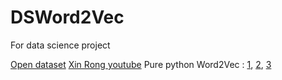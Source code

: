 # DSWord2Vec
For data science project


[Open dataset](https://github.com/niderhoff/nlp-datasets)
[Xin Rong youtube](https://www.youtube.com/watch?v=D-ekE-Wlcds&t=2s)
Pure python Word2Vec : 
[1](https://github.com/dhammack/Word2VecExample), [2](https://github.com/deborausujono/word2vecpy), [3](https://github.com/klb3713/word2vec)
